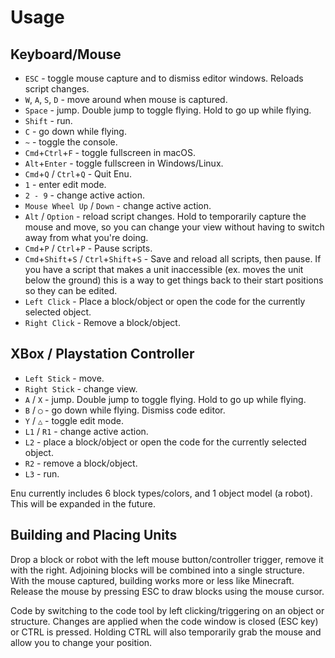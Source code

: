 # Usage

## Keyboard/Mouse

- `ESC` - toggle mouse capture and to dismiss editor windows. Reloads script
  changes.
- `W`, `A`, `S`, `D` - move around when mouse is captured.
- `Space` - jump. Double jump to toggle flying. Hold to go up while flying.
- `Shift` - run.
- `C` - go down while flying.
- `~` - toggle the console.
- `Cmd`+`Ctrl`+`F` - toggle fullscreen in macOS.
- `Alt`+`Enter` - toggle fullscreen in Windows/Linux.
- `Cmd`+`Q` / `Ctrl`+`Q` - Quit Enu.
- `1` - enter edit mode.
- `2 - 9` - change active action.
- `Mouse Wheel Up` / `Down` - change active action.
- `Alt` / `Option` - reload script changes. Hold to temporarily capture the
  mouse and move, so you can change your view without having to switch away from
  what you're doing.
- `Cmd`+`P` / `Ctrl`+`P` - Pause scripts.
- `Cmd`+`Shift`+`S` / `Ctrl`+`Shift`+`S` - Save and reload all scripts, then
  pause. If you have a script that makes a unit
  inaccessible (ex. moves the unit below the ground) this is a way to get things
  back to their start positions so they can be edited.
- `Left Click` - Place a block/object or open the code for the currently
  selected object.
- `Right Click` - Remove a block/object.

## XBox / Playstation Controller

- `Left Stick` - move.
- `Right Stick` - change view.
- `A` / `X` - jump. Double jump to toggle flying. Hold to go up while flying.
- `B` / `◯` - go down while flying. Dismiss code editor.
- `Y` / `△` - toggle edit mode.
- `L1` / `R1` - change active action.
- `L2` - place a block/object or open the code for the currently selected
  object.
- `R2` - remove a block/object.
- `L3` - run.

Enu currently includes 6 block types/colors, and 1 object model (a robot). This
will be expanded in the future.

## Building and Placing Units

Drop a block or robot with the left mouse button/controller trigger, remove it
with the right. Adjoining blocks will be combined into a single structure. With
the mouse captured, building works more or less like Minecraft. Release the
mouse by pressing ESC to draw blocks using the mouse cursor.

Code by switching to the code tool by left clicking/triggering on an object or
structure. Changes are applied when the code window is closed (ESC key) or CTRL
is pressed. Holding CTRL will also temporarily grab the mouse and allow you to
change your position.
